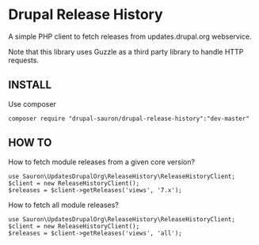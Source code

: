 Drupal Release History
=======================
A simple PHP client to fetch releases from updates.drupal.org webservice.

Note that this library uses Guzzle as a third party library to handle HTTP
requests.

INSTALL
--------

Use composer

    composer require "drupal-sauron/drupal-release-history":"dev-master"

HOW TO
-------

How to fetch module releases from a given core version?

    use Sauron\UpdatesDrupalOrg\ReleaseHistory\ReleaseHistoryClient;
    $client = new ReleaseHistoryClient();
    $releases = $client->getReleases('views', '7.x');

How to fetch all module releases?

    use Sauron\UpdatesDrupalOrg\ReleaseHistory\ReleaseHistoryClient;
    $client = new ReleaseHistoryClient();
    $releases = $client->getReleases('views', 'all');

